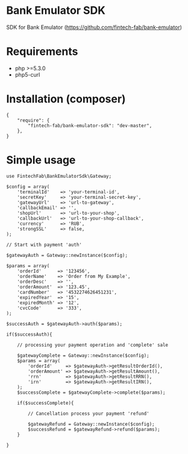 Bank Emulator SDK
===============

SDK for Bank Emulator (https://github.com/fintech-fab/bank-emulator)

# Requirements

- php >=5.3.0
- php5-curl

# Installation (composer)

    {
        "require": {
            "fintech-fab/bank-emulator-sdk": "dev-master",
        },
    }

# Simple usage

	use FintechFab\BankEmulatorSdk\Gateway;

	$config = array(
		'terminalId'    => 'your-terminal-id',
		'secretKey'     => 'your-terminal-secret-key',
		'gatewayUrl'    => 'url-to-gateway',
		'callbackEmail' => '',
		'shopUrl'       => 'url-to-your-shop',
		'callbackUrl'   => 'url-to-your-shop-callback',
		'currency'      => 'RUB',
		'strongSSL'     => false,
	);

	// Start with payment 'auth'

	$gatewayAuth = Gateway::newInstance($config);

	$params = array(
        'orderId'      => '123456',
        'orderName'    => 'Order from My Example',
        'orderDesc'    => '',
        'orderAmount'  => '123.45',
        'cardNumber'   => '4532274626451231',
        'expiredYear'  => '15',
        'expiredMonth' => '12',
        'cvcCode'      => '333',
    );

	$successAuth = $gatewayAuth->auth($params);

	if($successAuth){

		// processing your payment operation and 'complete' sale

		$gatewayComplete = Gateway::newInstance($config);
		$params = array(
			'orderId'     => $gatewayAuth->getResultOrderId(),
			'orderAmount' => $gatewayAuth->getResultAmount(),
			'rrn'         => $gatewayAuth->getResultRRN(),
			'irn'         => $gatewayAuth->getResultIRN(),
		);
		$successComplete = $gatewayComplete->complete($params);

		if($successComplete){

			// Cancellation process your payment 'refund'

			$gatewayRefund = Gateway::newInstance($config);
			$successRefund = $gatewayRefund->refund($params);
		}

	}
